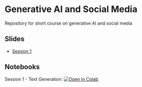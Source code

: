# Generative AI and Social Media
Repository for short course on generative AI and social media

## Slides

- [Session 1](https://github.com/zlisto/social_media_genAI/blob/main/slides/Lecture_01_Text_Generation.pdf)

## Notebooks
Session 1 - Text Generation: [![Open In Colab](https://colab.research.google.com/assets/colab-badge.svg)](https://colab.research.google.com/github/zlisto/social_media_genAI/blob/main/main/Lecture_01_Text_Generation.ipynb)
























